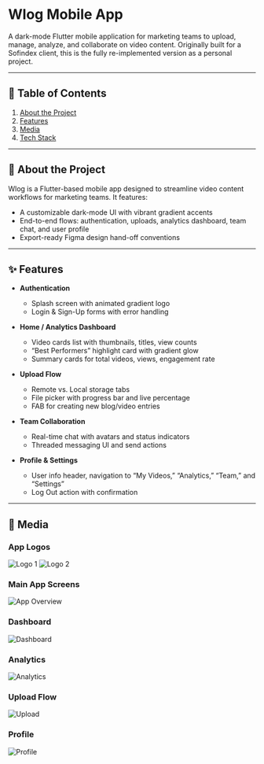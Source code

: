 # Wlog Mobile App

A dark-mode Flutter mobile application for marketing teams to upload, manage, analyze, and collaborate on video content. Originally built for a Sofindex client, this is the fully re-implemented version as a personal project.

---

## 📖 Table of Contents

1. [About the Project](#about-the-project)  
2. [Features](#features)  
3. [Media](#media)  
4. [Tech Stack](#tech-stack)  
---

## 📝 About the Project

Wlog is a Flutter-based mobile app designed to streamline video content workflows for marketing teams. It features:

- A customizable dark-mode UI with vibrant gradient accents  
- End-to-end flows: authentication, uploads, analytics dashboard, team chat, and user profile  
- Export-ready Figma design hand-off conventions

---

## ✨ Features

- **Authentication**  
  - Splash screen with animated gradient logo  
  - Login & Sign-Up forms with error handling  

- **Home / Analytics Dashboard**  
  - Video cards list with thumbnails, titles, view counts  
  - “Best Performers” highlight card with gradient glow  
  - Summary cards for total videos, views, engagement rate  

- **Upload Flow**  
  - Remote vs. Local storage tabs  
  - File picker with progress bar and live percentage  
  - FAB for creating new blog/video entries  

- **Team Collaboration**  
  - Real-time chat with avatars and status indicators  
  - Threaded messaging UI and send actions  

- **Profile & Settings**  
  - User info header, navigation to “My Videos,” “Analytics,” “Team,” and “Settings”  
  - Log Out action with confirmation  

---

## 📸 Media

### App Logos
![Logo 1](assets/media/1.png)   ![Logo 2](assets/media/2.png)

### Main App Screens
![App Overview](assets/media/1.svg)

### Dashboard
![Dashboard](assets/media/dashboard.svg)

### Analytics
![Analytics](assets/media/analytics.svg)

### Upload Flow
![Upload](assets/media/upload.svg)

### Profile
![Profile](assets/media/profile.svg)
